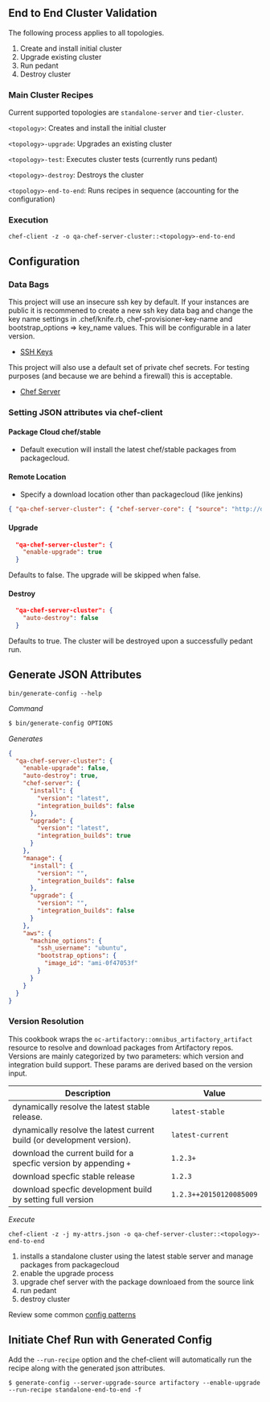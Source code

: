 ## End to End Cluster Validation
The following process applies to all topologies.

1. Create and install initial cluster
1. Upgrade existing cluster
1. Run pedant
1. Destroy cluster

### Main Cluster Recipes
Current supported topologies are `standalone-server` and `tier-cluster`.

`<topology>`: Creates and install the initial cluster

`<topology>-upgrade`: Upgrades an existing cluster

`<topology>-test`: Executes cluster tests (currently runs pedant)

`<topology>-destroy`: Destroys the cluster

`<topology>-end-to-end`: Runs recipes in sequence (accounting for the configuration)

### Execution
`chef-client -z -o qa-chef-server-cluster::<topology>-end-to-end`

## Configuration
### Data Bags
This project will use an insecure ssh key by default.  If your instances are public it is recommened to create a new ssh key data bag
and change the key name settings in .chef/knife.rb, chef-provisioner-key-name and bootstrap_options => key_name values.  This will be
configurable in a later version.
 * [SSH Keys](https://github.com/opscode-cookbooks/chef-server-cluster/#create-a-secrets-data-bag-and-populate-it-with-the-ssh-keys)

This project will also use a default set of private chef secrets. For testing purposes (and because we are behind a firewall) this is acceptable.
 * [Chef Server](https://github.com/opscode-cookbooks/chef-server-cluster/#create-a-private-chef-secrets-data-bag-item)

### Setting JSON attributes via chef-client

#### Package Cloud chef/stable
* Default execution will install the latest chef/stable packages from packagecloud. 

#### Remote Location
* Specify a download location other than packagecloud (like jenkins)
```json 
{ "qa-chef-server-cluster": { "chef-server-core": { "source": "http://domain.com/file.package" } } }
```
#### Upgrade
```json
  "qa-chef-server-cluster": {
    "enable-upgrade": true
  }
```
Defaults to false. The upgrade will be skipped when false.
#### Destroy
```json
  "qa-chef-server-cluster": {
    "auto-destroy": false
  }
```
Defaults to true. The cluster will be destroyed upon a successfully pedant run.

## Generate JSON Attributes
`bin/generate-config --help`

_Command_
```bash
$ bin/generate-config OPTIONS
```

_Generates_
```json
{
  "qa-chef-server-cluster": {
    "enable-upgrade": false,
    "auto-destroy": true,
    "chef-server": {
      "install": {
        "version": "latest",
        "integration_builds": false
      },
      "upgrade": {
        "version": "latest",
        "integration_builds": true
      }
    },
    "manage": {
      "install": {
        "version": "",
        "integration_builds": false
      },
      "upgrade": {
        "version": "",
        "integration_builds": false
      }
    },
    "aws": {
      "machine_options": {
        "ssh_username": "ubuntu",
        "bootstrap_options": {
          "image_id": "ami-0f47053f"
        }
      }
    }
  }
}
```

### Version Resolution
This cookbook wraps the `oc-artifactory::omnibus_artifactory_artifact` resource to resolve and download packages from Artifactory repos. 
Versions are mainly categorized by two parameters: which version and integration build support.  These params are derived based on the version input.

|Description|Value|
|-----------|-----|
|dynamically resolve the latest stable release.|`latest-stable`|
|dynamically resolve the latest current build (or development version). |`latest-current`|
|download the current build for a specfic version by appending `+` |`1.2.3+`|
|download specfic stable release|`1.2.3`|
|download specfic development build by setting full version |`1.2.3++20150120085009`|


_Execute_
```
chef-client -z -j my-attrs.json -o qa-chef-server-cluster::<topology>-end-to-end
```

1. installs a standalone cluster using the latest stable server and manage packages from packagecloud
1. enable the upgrade process
1. upgrade chef server with the package downloaed from the source link
1. run pedant
1. destroy cluster

Review some common [config patterns](config-patterns.md)

## Initiate Chef Run with Generated Config
Add the `--run-recipe` option and the chef-client will automatically run the recipe along with the generated json attributes.

```
$ generate-config --server-upgrade-source artifactory --enable-upgrade --run-recipe standalone-end-to-end -f
```

